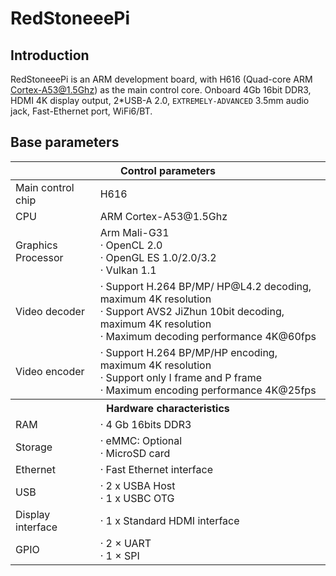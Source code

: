 # RedStoneeePi

## Introduction
RedStoneeePi is an ARM development board, with H616 (Quad-core ARM Cortex-A53@1.5Ghz) as the main control core. Onboard 4Gb 16bit DDR3, HDMI 4K display output, 2*USB-A 2.0, `EXTREMELY-ADVANCED` 3.5mm audio jack, Fast-Ethernet port, WiFi6/BT.


## Base parameters

<table>
<thead>
<tr>
<th colspan=2> Control parameters </th>
</tr>
</thead>
<tbody>
<tr>
<td> Main control chip </td>
<td>H616</td>
</tr>
<tr>
<td>CPU</td>
<td>ARM Cortex-A53@1.5Ghz
</tr>
<tr>
<td> Graphics Processor </td>
<td>Arm Mali-G31 <br>· OpenCL 2.0<br>· OpenGL ES 1.0/2.0/3.2<br>· Vulkan 1.1</td>
</tr>
<tr>
<td> Video decoder </td>
<td>· Support H.264 BP/MP/ HP@L4.2 decoding, maximum 4K resolution <br>· Support AVS2 JiZhun 10bit decoding, maximum 4K resolution <br>· Maximum decoding performance 4K@60fps </td>
</tr>
<tr>
<td> Video encoder </td>
<td>· Support H.264 BP/MP/HP encoding, maximum 4K resolution <br>· Support only I frame and P frame <br>· Maximum encoding performance 4K@25fps </td>
</tr>
<tr>
<th colspan=2> Hardware characteristics </th>
</tr>
<tr>
<td>RAM</td>
<td>· 4 Gb 16bits DDR3<br></td>
</tr>
<tr>
<td> Storage </td>
<td>· eMMC: Optional<br>· MicroSD card </td>
</tr>
<tr>
<td> Ethernet </td>
<td>· Fast Ethernet interface </td>
</tr>
<tr>
<td>USB</td>
<td>· 2 x USBA Host <br>· 1 x USBC OTG</td>
</tr>
<tr>
<td> Display interface </td>
<td>· 1 x Standard HDMI interface </td>
</tr>
<tr>
<td>GPIO</td>
<td>· 2 × UART<br>· 1 × SPI</td>
</tr>
</tbody>
</table>


